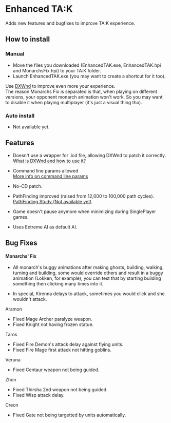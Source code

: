 # Enhanced TA:K
Adds new features and bugfixes to improve TA:K experience.

## How to install

### Manual
- Move the files you downloaded (EnhancedTAK.exe, EnhancedTAK.hpi and MonarchsFix.hpi) to your TA:K folder.
- Launch EnhancedTAK.exe (you may want to create a shortcut for it too).

Use [DXWnd](http://kingdoms.catsboard.com/t1522-how-to-use-dxwnd) to improve even more your experience.  
The reason Monarchs Fix is separated is that, when playing on different versions, your opponent monarch animation won't work. So you may want to disable it when playing multiplayer (it's just a visual thing tho).

### Auto install
- Not available yet.

## Features

* Doesn't use a wrapper for .icd file, allowing DXWnd to patch it correctly.  
  [What is DXWnd and how to use it?](http://kingdoms.catsboard.com/t1522-how-to-use-dxwnd)
* Command line params allowed  
  [More info on command line params](http://kingdoms.catsboard.com/t1257-tak-target-command-line-parameters)
* No-CD patch.
  
* PathFinding improved (raised from 12,000 to 100,000 path cycles).
  [PathFinding Study (Not available yet)]()

* Game doesn't pause anymore when minimizing during SinglePlayer games.

* Uses Extreme AI as default AI.

## Bug Fixes

#### Monarchs' Fix

- All monarch's buggy animations after making ghosts, building, walking, turning and building, some would override others and result in a buggy animation (Lokken, for example), you can test that by starting building something then clicking many times into it.

- In special, Kirenna delays to attack, sometimes you would click and she wouldn't attack.

Aramon
- Fixed Mage Archer paralyze weapon.
- Fixed Knight not having frozen statue.

Taros
- Fixed Fire Demon's attack delay against flying units.
- Fixed Fire Mage first attack not hitting goblins.

Veruna
- Fixed Centaur weapon not being guided.

Zhon
- Fixed Thirsha 2nd weapon not being guided.
- Fixed Wisp attack delay.

Creon
- Fixed Gate not being targetted by units automatically.